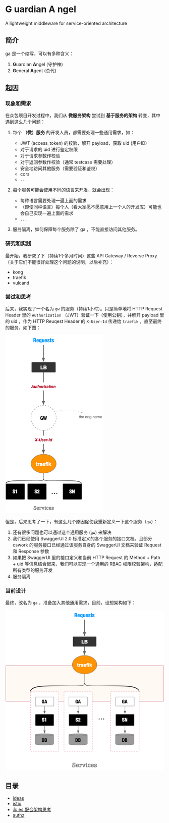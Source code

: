 # **G** uardian **A** ngel

A lightweight middleware for service-oriented architecture


## 简介

ga 是一个缩写，可以有多种含义：
1. **G**uardian **A**ngel (守护神)
2. **G**eneral **A**gent (总代)


## 起因


### 现象和需求

在众包项目开发过程中，我们从 **微服务架构** 尝试到 **基于服务的架构** 转变，其中遇到这么几个问题：

1. 每个 **（微）服务** 的开发人员，都需要处理一些通用需求，如：
   - JWT (access_token) 的校验，解开 payload，获取 uid (用户ID)
   - 对于请求的 uid 进行鉴定权限
   - 对于请求参数作校验
   - 对于返回参数作校验（通常 testcase 需要处理）
   - 安全地访问其他服务（需要验证和鉴权）
   - cors
   - `...`

2. 每个服务可能会使用不同的语言来开发，就会出现：
   - 每种语言需要处理一遍上面的需求
   - （即便同种语言）每个人（看大家愿不愿意用上一个人的开发库）可能也会自己实现一遍上面的需求
   - `...`

3. 服务隔离，如何保障每个服务除了 ga ，不能直接访问其他服务。


### 研究和实践

最开始，我研究了下（持续1个多月时间）这些 API Gateway / Reverse Proxy （关于它们不能很好处理这个问题的说明，以后补充）：

- kong
- traefik
- vulcand

### 尝试和思考

后来，我实现了一个名为 `gw` 的服务（持续1小时）。只是简单地将 HTTP Request Header 里的 `Authorization` （JWT）验证一下（使用公钥），并解开 payload 里的 uid ，作为 HTTP Reuqest Header 的 `X-User-Id` 传递给 `traefik` ，直至最终的服务。如下图：

![](./docs/attachments/ga-orig-arch.png)

但是，后来思考了一下，有这么几个原因促使我重新定义一下这个服务（`gw`）：
1. 还有很多问题也可以通过这个通用服务 (`gw`) 来解决
2. 我们已经使用 SwaggerUI 2.0 标准定义的各个服务的接口文档。且部分 cswork 的服务接口已经通过该服务自身的 SwaggerUI 文档来验证 Request 和 Response 参数
3. 如果把 SwaggerUI 里的接口定义和当前 HTTP Request 的 Method + Path + uid 等信息结合起来，我们可以实现一个通用的 RBAC 权限校验架构，适配所有类型的服务开发
4. 服务隔离

### 当前设计

最终，改名为 `ga` ，准备加入其他通用需求，目前，设想架构如下：

![](./docs/attachments/ga-current-arch.png)


## 目录

- [ideas](./docs/ideas.md)
- [istio](./docs/istio.md)
- [与 es 配合架构思考](./docs/add-es.md)
- [authz](./docs/authz.md)

